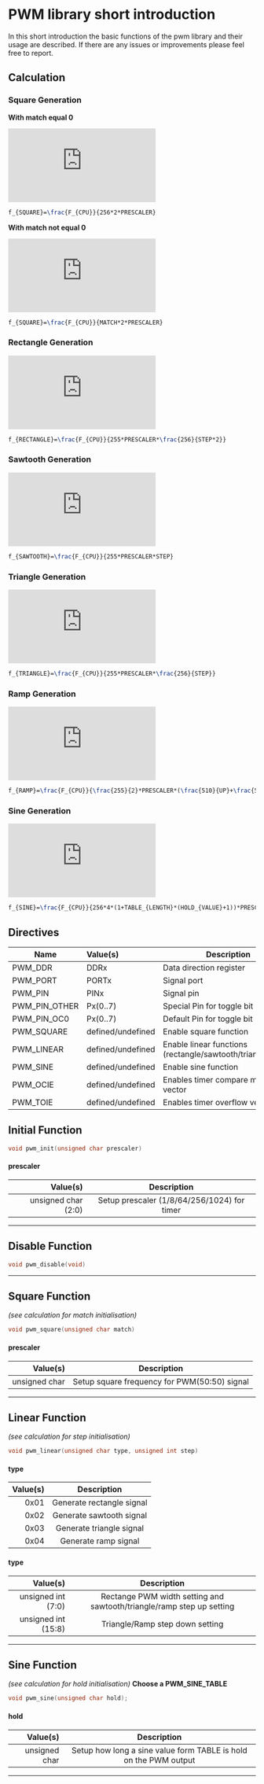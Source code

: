 # PWM library short introduction

In this short introduction the basic functions of the pwm library and their usage are described. If there are any issues or improvements please feel free to report.

## Calculation

### Square Generation

**With match equal 0**

![Square](http://latex.codecogs.com/gif.latex?f_%7BSQUARE%7D%3D%5Cfrac%7BF_%7BCPU%7D%7D%7B255*2*PRESCALER%7D)

```LATEX
f_{SQUARE}=\frac{F_{CPU}}{256*2*PRESCALER}
```

**With match not equal 0**

![Square](http://latex.codecogs.com/gif.latex?f_%7BSQUARE%7D%3D%5Cfrac%7BF_%7BCPU%7D%7D%7BMATCH*2*PRESCALER%7D)

```LATEX
f_{SQUARE}=\frac{F_{CPU}}{MATCH*2*PRESCALER}
```

### Rectangle Generation

![Rectangle](http://latex.codecogs.com/gif.latex?f_%7BRECTANGLE%7D%3D%5Cfrac%7BF_%7BCPU%7D%7D%7B255*PRESCALER*STEP%7D)

```LATEX
f_{RECTANGLE}=\frac{F_{CPU}}{255*PRESCALER*\frac{256}{STEP*2}}
```

### Sawtooth Generation

![Sawtooth](http://latex.codecogs.com/gif.latex?f_%7BSAWTOOTH%7D%3D%5Cfrac%7BF_%7BCPU%7D%7D%7B510*PRESCALER*%5Cfrac%7B256%7D%7BSTEP*2%7D%7D)

```LATEX
f_{SAWTOOTH}=\frac{F_{CPU}}{255*PRESCALER*STEP}
```

### Triangle Generation

![Triangle](http://latex.codecogs.com/gif.latex?f_%7BTRIANGLE%7D%3D%5Cfrac%7BF_%7BCPU%7D%7D%7B255*PRESCALER*%5Cfrac%7B256%7D%7BSTEP%7D%7D)

```LATEX
f_{TRIANGLE}=\frac{F_{CPU}}{255*PRESCALER*\frac{256}{STEP}}
```

### Ramp Generation

![Ramp](https://latex.codecogs.com/gif.latex?f_%7BRAMP%7D%3D%5Cfrac%7BF_%7BCPU%7D%7D%7B%5Cfrac%7B255%7D%7B2%7D*PRESCALER*%28%5Cfrac%7B510%7D%7BUP%7D+%5Cfrac%7B510%7D%7BDOWN%7D%29%7D)

```LATEX
f_{RAMP}=\frac{F_{CPU}}{\frac{255}{2}*PRESCALER*(\frac{510}{UP}+\frac{510}{DOWN})}
```

### Sine Generation

![Sine](http://latex.codecogs.com/gif.latex?f_%7BSINE%7D%3D%5Cfrac%7BF_%7BCPU%7D%7D%7B256*4*%281+TABLE_%7BLENGTH%7D*%28HOLD_%7BVALUE%7D+1%29%29%7D)

```LATEX
f_{SINE}=\frac{F_{CPU}}{256*4*(1+TABLE_{LENGTH}*(HOLD_{VALUE}+1))*PRESCALER}
```

## Directives

| Name             | Value(s)            | Description                                                |
|------------------|:--------------------|------------------------------------------------------------|
| PWM_DDR          | DDRx                | Data direction register                                    |
| PWM_PORT         | PORTx               | Signal port                                                |
| PWM_PIN          | PINx                | Signal pin                                                 |
| PWM_PIN_OTHER    | Px(0..7)            | Special Pin for toggle bit (0..7)                          |
| PWM_PIN_OC0      | Px(0..7)            | Default Pin for toggle bit (0..7)                          |
| PWM_SQUARE       | defined/undefined   | Enable square function                                     |
| PWM_LINEAR       | defined/undefined   | Enable linear functions (rectangle/sawtooth/triangle/ramp) |
| PWM_SINE         | defined/undefined   | Enable sine function                                       |
| PWM_OCIE         | defined/undefined   | Enables timer compare match vector                         |
| PWM_TOIE         | defined/undefined   | Enables timer overflow vector                              |

## Initial Function

```c
void pwm_init(unsigned char prescaler)
```

#### prescaler
| Value(s)            | Description                                 |
|--------------------:|:-------------------------------------------:|
| unsigned char (2:0) | Setup prescaler (1/8/64/256/1024) for timer |

---

## Disable Function

```c
void pwm_disable(void)
```

---

## Square Function
_(see calculation for match initialisation)_

```c
void pwm_square(unsigned char match)
```

#### prescaler
| Value(s)      | Description                                  |
|--------------:|:--------------------------------------------:|
| unsigned char | Setup square frequency for PWM(50:50) signal |

---

## Linear Function
_(see calculation for step initialisation)_

```c
void pwm_linear(unsigned char type, unsigned int step)
```

#### type
| Value(s) | Description               |
|---------:|:-------------------------:|
| 0x01     | Generate rectangle signal |
| 0x02     | Generate sawtooth signal  |
| 0x03     | Generate triangle signal  |
| 0x04     | Generate ramp signal      |

#### type
| Value(s)            | Description                                                           |
|--------------------:|:---------------------------------------------------------------------:|
| unsigned int (7:0)  | Rectange PWM width setting and sawtooth/triangle/ramp step up setting |
| unsigned int (15:8) | Triangle/Ramp step down setting                                       |

---

## Sine Function
_(see calculation for hold initialisation)_
**Choose a PWM_SINE_TABLE**

```c
void pwm_sine(unsigned char hold);
```

#### hold
| Value(s)      | Description                                                      |
|--------------:|:----------------------------------------------------------------:|
| unsigned char | Setup how long a sine value form TABLE is hold on the PWM output |

---







